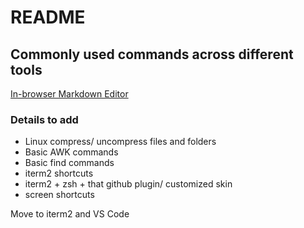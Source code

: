 # README

## Commonly used commands across different tools

[In-browser Markdown Editor](https://stackedit.io/)

### Details to add

* Linux compress/ uncompress files and folders
* Basic AWK commands
* Basic find commands
* iterm2 shortcuts
* iterm2 + zsh + that github plugin/ customized skin
* screen shortcuts

Move to iterm2 and VS Code

